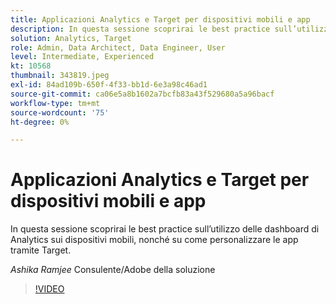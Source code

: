 ```yaml
---
title: Applicazioni Analytics e Target per dispositivi mobili e app
description: In questa sessione scoprirai le best practice sull’utilizzo delle dashboard di Analytics sui dispositivi mobili, nonché su come personalizzare le app tramite Target.
solution: Analytics, Target
role: Admin, Data Architect, Data Engineer, User
level: Intermediate, Experienced
kt: 10568
thumbnail: 343819.jpeg
exl-id: 84ad109b-650f-4f33-bb1d-6e3a98c46ad1
source-git-commit: ca06e5a8b1602a7bcfb83a43f529680a5a96bacf
workflow-type: tm+mt
source-wordcount: '75'
ht-degree: 0%

---
```


# Applicazioni Analytics e Target per dispositivi mobili e app

In questa sessione scoprirai le best practice sull’utilizzo delle dashboard di Analytics sui dispositivi mobili, nonché su come personalizzare le app tramite Target.

*Ashika Ramjee* Consulente/Adobe della soluzione

>[!VIDEO](https://video.tv.adobe.com/v/343819/?quality=12&learn=on)
